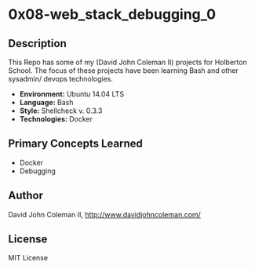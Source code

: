 # 0x08-web_stack_debugging_0

## Description

This Repo has some of my (David John Coleman II) projects for Holberton School.
The focus of these projects have been learning Bash and other sysadmin/ devops
technologies.

* __Environment:__ Ubuntu 14.04 LTS
* __Language:__ Bash
* __Style:__ Shellcheck v. 0.3.3
* __Technologies:__ Docker

## Primary Concepts Learned

* Docker
* Debugging

## Author

David John Coleman II, http://www.davidjohncoleman.com/

## License

MIT License


